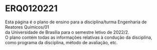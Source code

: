 # ERQ0120221
Esta página é o plano de ensino para a disciplina/turma Engenharia de Reatores Químicos/01 </br>
da Universidade de Brasília para o semestre letivo de 2022/2. </br>
O plano contém todas as informações relativas à condução da disciplina, </br>
como programa da disciplina, método de avaliação, etc.
